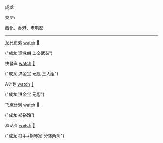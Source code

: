 成龙

类型:

西化、香港、老电影

<hr>

龙兄虎弟 [watch](https://movie.douban.com/subject/1299858/) [🎦]()

("成龙 谭咏麟 上帝武装")

快餐车 [watch](https://movie.douban.com/subject/1292867/) [🎦]()

("成龙 洪金宝 元彪 三人组")

A计划 [watch](https://movie.douban.com/subject/1297909/) [🎦]()

("成龙 洪金宝 元彪")

飞鹰计划 [watch](https://movie.douban.com/subject/1302753/) [🎦]()

("成龙 郑裕玲")

双龙会 [watch](https://movie.douban.com/subject/1296978/) [🎦]()

("成龙 打手+钢琴家 分饰两角")
